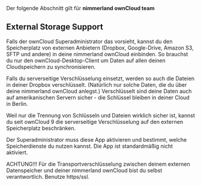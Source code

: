 <div class="alert alert-info">
Der folgende Abschnitt gilt für <strong>nimmerland ownCloud team</strong>
</div>

## External Storage Support

Falls der ownCloud Superadministrator das  vorsieht, kannst du den Speicherplatz von externen Anbietern (Dropbox, Google-Drive, Amazon S3, SFTP und andere) in deine nimmerland ownCloud einbinden. So brauchst du nur den ownCloud-Desktop-Client um Daten auf allen deinen Cloudspeichern zu synchronisieren.

Falls du serverseitige Verschlüsselung einsetzt, werden so auch die Dateien in deiner Dropbox verschlüsselt. (Natürlich nur solche Daten, die du über deine nimmerland ownCloud anlegst.) Verschlüsselt sind deine Daten auch auf amerikanischen Servern sicher - die Schlüssel bleiben in deiner Cloud in Berlin.

Weil nur die Trennung von Schlüsseln und Dateien wirklich sicher ist, kannst du seit ownCloud 9 die serverseitige Verschlüsselung auf den externen Speicherplatz beschränken.

Der Superadministrator muss diese App aktivieren und bestimmt, welche Speicherdienste du nutzen kannst. Die App ist standardmäßig nicht aktiviert.

ACHTUNG!!! Für die Transportverschlüsselung zwischen deinem externen Datenspeicher und deiner nimmerland ownCloud bist du selbst verantwortlich. Benutze https/ssl.